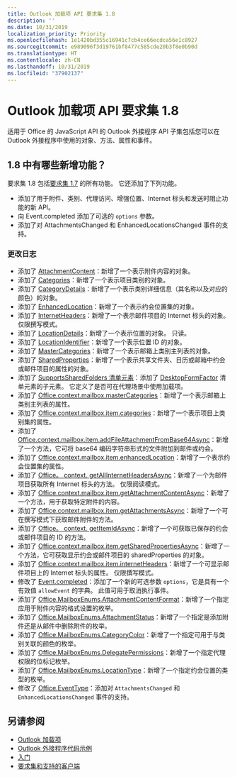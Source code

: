 ```yaml
---
title: Outlook 加载项 API 要求集 1.8
description: ''
ms.date: 10/31/2019
localization_priority: Priority
ms.openlocfilehash: 1e1420bd355c16941c7cb4ce66ecdca56e1c8927
ms.sourcegitcommit: e989096f3d19761bf8477c585cde20b3f8e0b90d
ms.translationtype: HT
ms.contentlocale: zh-CN
ms.lasthandoff: 10/31/2019
ms.locfileid: "37902137"
---
```

# <a name="outlook-add-in-api-requirement-set-18"></a>Outlook 加载项 API 要求集 1.8

适用于 Office 的 JavaScript API 的 Outlook 外接程序 API 子集包括您可以在 Outlook 外接程序中使用的对象、方法、属性和事件。

## <a name="whats-new-in-18"></a>1.8 中有哪些新增功能？

要求集 1.8 包括[要求集 1.7](../requirement-set-1.7/outlook-requirement-set-1.7.md) 的所有功能。 它还添加了下列功能。

- 添加了用于附件、类别、代理访问、增强位置、Internet 标头和发送时阻止功能的新 API。
- 向 Event.completed 添加了可选的 `options` 参数。
- 添加了对 AttachmentsChanged 和 EnhancedLocationsChanged 事件的支持。

### <a name="change-log"></a>更改日志

- 添加了 [AttachmentContent](/javascript/api/outlook/office.attachmentcontent?view=outlook-js-1.8)：新增了一个表示附件内容的对象。
- 添加了 [Categories](/javascript/api/outlook/office.categories?view=outlook-js-1.8)：新增了一个表示项目类别的对象。
- 添加了 [CategoryDetails](/javascript/api/outlook/office.categorydetails?view=outlook-js-1.8)：新增了一个表示类别详细信息（其名称以及对应的颜色）的对象。
- 添加了 [EnhancedLocation](/javascript/api/outlook/office.enhancedlocation?view=outlook-js-1.8)：新增了一个表示约会位置集的对象。
- 添加了 [InternetHeaders](/javascript/api/outlook/office.internetheaders?view=outlook-js-1.8)：新增了一个表示邮件项目的 Internet 标头的对象。 仅限撰写模式。
- 添加了 [LocationDetails](/javascript/api/outlook/office.locationdetails?view=outlook-js-1.8)：新增了一个表示位置的对象。 只读。
- 添加了 [LocationIdentifier](/javascript/api/outlook/office.locationidentifier?view=outlook-js-1.8)：新增了一个表示位置 ID 的对象。
- 添加了 [MasterCategories](/javascript/api/outlook/office.mastercategories?view=outlook-js-1.8)：新增了一个表示邮箱上类别主列表的对象。
- 添加了 [SharedProperties](/javascript/api/outlook/office.sharedproperties?view=outlook-js-1.8)：新增了一个表示共享文件夹、日历或邮箱中约会或邮件项目的属性的对象。
- 添加了 [SupportsSharedFolders 清单元素](../../manifest/supportssharedfolders.md)：添加了 [DesktopFormFactor](../../manifest/desktopformfactor.md) 清单元素的子元素。 它定义了是否可在代理场景中使用加载项。
- 添加了 [Office.context.mailbox.masterCategories](/javascript/api/outlook/office.mailbox?view=outlook-js-1.8#mastercategories)：新增了一个表示邮箱上类别主列表的属性。
- 添加了 [Office.context.mailbox.item.categories](/javascript/api/outlook/office.item?view=outlook-js-1.8#categories)：新增了一个表示项目上类别集的属性。
- 添加了 [Office.context.mailbox.item.addFileAttachmentFromBase64Async](office.context.mailbox.item.md#addfileattachmentfrombase64asyncbase64file-attachmentname-options-callback)：新增了一个方法，它可将 base64 编码字符串形式的文件附加到邮件或约会。
- 添加了 [Office.context.mailbox.item.enhancedLocation](office.context.mailbox.item.md#enhancedlocation-enhancedlocation)：新增了一个表示约会位置集的属性。
- 添加了 [Office。 context. getAllInternetHeadersAsync](/javascript/api/outlook/office.messageread?view=outlook-js-1.8#getallinternetheadersasync-options--callback-)：新增了一个为邮件项目获取所有 Internet 标头的方法。 仅限阅读模式。
- 添加了 [Office.context.mailbox.item.getAttachmentContentAsync](office.context.mailbox.item.md#getattachmentcontentasyncattachmentid-options-callback--attachmentcontent)：新增了一个方法，用于获取特定附件的内容。
- 添加了 [Office.context.mailbox.item.getAttachmentsAsync](office.context.mailbox.item.md#getattachmentsasyncoptions-callback--arrayattachmentdetails)：新增了一个可在撰写模式下获取邮件附件的方法。
- 添加了 [Office。 context. getItemIdAsync](office.context.mailbox.item.md#getitemidasyncoptions-callback)：新增了一个可获取已保存的约会或邮件项目的 ID 的方法。
- 添加了 [Office.context.mailbox.item.getSharedPropertiesAsync](office.context.mailbox.item.md#getsharedpropertiesasyncoptions-callback)：新增了一个方法，它可获取显示约会或邮件项目的 sharedProperties 的对象。
- 添加了 [Office.context.mailbox.item.internetHeaders](/javascript/api/outlook/office.messagecompose?view=outlook-js-1.8#internetheaders)：新增了一个可显示邮件项目上的 Internet 标头的属性。 仅限撰写模式。
- 修改了 [Event.completed](/javascript/api/office/office.addincommands.event#completed-options-)：添加了一个新的可选参数 `options`，它是具有一个有效值 `allowEvent` 的字典。 此值可用于取消执行事件。
- 添加了 [Office.MailboxEnums.AttachmentContentFormat](/javascript/api/outlook/office.mailboxenums.attachmentcontentformat?view=outlook-js-1.8)：新增了一个指定应用于附件内容的格式设置的枚举。
- 添加了 [Office.MailboxEnums.AttachmentStatus](/javascript/api/outlook/office.mailboxenums.attachmentstatus?view=outlook-js-1.8)：新增了一个指定是添加附件还是从邮件中删除附件的枚举。
- 添加了 [Office.MailboxEnums.CategoryColor](/javascript/api/outlook/office.mailboxenums.categorycolor?view=outlook-js-1.8)：新增了一个指定可用于与类别关联的颜色的枚举。
- 添加了 [Office.MailboxEnums.DelegatePermissions](/javascript/api/outlook/office.mailboxenums.delegatepermissions?view=outlook-js-1.8)：新增了一个指定代理权限的位标记枚举。
- 添加了 [Office.MailboxEnums.LocationType](/javascript/api/outlook/office.mailboxenums.locationtype?view=outlook-js-1.8)：新增了一个指定约会位置的类型的枚举。
- 修改了 [Office.EventType](/javascript/api/office/office.eventtype)：添加对 `AttachmentsChanged` 和 `EnhancedLocationsChanged` 事件的支持。

## <a name="see-also"></a>另请参阅

- [Outlook 加载项](/outlook/add-ins/)
- [Outlook 外接程序代码示例](https://developer.microsoft.com/outlook/gallery/?filterBy=Outlook,Samples,Add-ins)
- [入门](/outlook/add-ins/quick-start)
- [要求集和支持的客户端](../../requirement-sets/outlook-api-requirement-sets.md)
